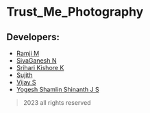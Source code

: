 # Trust_Me_Photography
## Developers:
+ [Ramji M](https://github.com/Ramji214)
+ [SivaGanesh N](https://github.com/Sivag1203)
+ [Srihari Kishore K](https://github.com/SrihariKishoreK)
+ [Sujith](https://github.com/SUJITH-3)
+ [Vijay S](https://github.com/vijayprashant)
+ [Yogesh Shamlin Shinanth J S](https://github.com/YOGESHnick)

>2023
> all rights reserved
